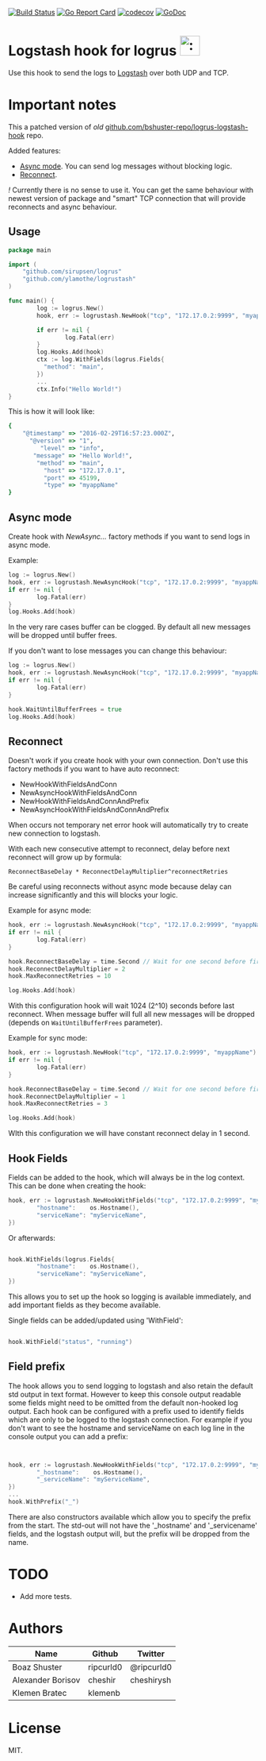 [![Build Status](https://travis-ci.com/cheshir/logrustash.svg?branch=master)](https://travis-ci.com/cheshir/logrustash)
[![Go Report Card](https://goreportcard.com/badge/github.com/cheshir/logrustash)](https://goreportcard.com/report/github.com/cheshir/logrustash)
[![codecov](https://codecov.io/gh/cheshir/logrustash/branch/master/graph/badge.svg)](https://codecov.io/gh/cheshir/logrustash)
[![GoDoc](https://godoc.org/github.com/cheshir/logrustash?status.svg)](https://godoc.org/github.com/cheshir/logrustash)

# Logstash hook for logrus <img src="http://i.imgur.com/hTeVwmJ.png" width="40" height="40" alt=":walrus:" class="emoji" title=":walrus:" />
Use this hook to send the logs to [Logstash](https://www.elastic.co/products/logstash) over both UDP and TCP.

# Important notes

This a patched version of *old* [github.com/bshuster-repo/logrus-logstash-hook](https://github.com/bshuster-repo/logrus-logstash-hook.git) repo.

Added features:

* [Async mode](#async-mode). You can send log messages without blocking logic.
* [Reconnect](#reconnect).

*!* Currently there is no sense to use it. You can get the same behaviour with newest version of package and "smart" TCP connection that will provide reconnects and async behaviour.

## Usage

```go
package main

import (
    "github.com/sirupsen/logrus"
    "github.com/ylamothe/logrustash"
)

func main() {
        log := logrus.New()
        hook, err := logrustash.NewHook("tcp", "172.17.0.2:9999", "myappName")

        if err != nil {
                log.Fatal(err)
        }
        log.Hooks.Add(hook)
        ctx := log.WithFields(logrus.Fields{
          "method": "main",
        })
        ...
        ctx.Info("Hello World!")
}
```

This is how it will look like:

```ruby
{
    "@timestamp" => "2016-02-29T16:57:23.000Z",
      "@version" => "1",
         "level" => "info",
       "message" => "Hello World!",
        "method" => "main",
          "host" => "172.17.0.1",
          "port" => 45199,
          "type" => "myappName"
}
```


## Async mode

Create hook with _NewAsync..._ factory methods if you want to send logs in async mode.

Example:

```go
log := logrus.New()
hook, err := logrustash.NewAsyncHook("tcp", "172.17.0.2:9999", "myappName")
if err != nil {
        log.Fatal(err)
}
log.Hooks.Add(hook)
```

In the very rare cases buffer can be clogged. By default all new messages will be dropped until buffer frees.

If you don't want to lose messages you can change this behaviour:

```go
log := logrus.New()
hook, err := logrustash.NewAsyncHook("tcp", "172.17.0.2:9999", "myappName")
if err != nil {
        log.Fatal(err)
}

hook.WaitUntilBufferFrees = true
log.Hooks.Add(hook)
```

## Reconnect

Doesn't work if you create hook with your own connection. Don't use this factory methods if you want to have auto reconnect:

* NewHookWithFieldsAndConn
* NewAsyncHookWithFieldsAndConn
* NewHookWithFieldsAndConnAndPrefix
* NewAsyncHookWithFieldsAndConnAndPrefix

When occurs not temporary net error hook will automatically try to create new connection to logstash.

With each new consecutive attempt to reconnect, delay before next reconnect will grow up by formula:

`ReconnectBaseDelay * ReconnectDelayMultiplier^reconnectRetries`

Be careful using reconnects without async mode because delay can increase significantly and this will blocks your logic.

Example for async mode:
```go
hook, err := logrustash.NewAsyncHook("tcp", "172.17.0.2:9999", "myappName")
if err != nil {
        log.Fatal(err)
}

hook.ReconnectBaseDelay = time.Second // Wait for one second before first reconnect.
hook.ReconnectDelayMultiplier = 2
hook.MaxReconnectRetries = 10

log.Hooks.Add(hook)
```

With this configuration hook will wait 1024 (2^10) seconds before last reconnect.
When message buffer will full all new messages will be dropped (depends on `WaitUntilBufferFrees` parameter).

Example for sync mode:
```go
hook, err := logrustash.NewHook("tcp", "172.17.0.2:9999", "myappName")
if err != nil {
        log.Fatal(err)
}

hook.ReconnectBaseDelay = time.Second // Wait for one second before first reconnect.
hook.ReconnectDelayMultiplier = 1
hook.MaxReconnectRetries = 3

log.Hooks.Add(hook)
```

WIth this configuration we will have constant reconnect delay in 1 second.

## Hook Fields
Fields can be added to the hook, which will always be in the log context.
This can be done when creating the hook:

```go
hook, err := logrustash.NewHookWithFields("tcp", "172.17.0.2:9999", "myappName", logrus.Fields{
        "hostname":    os.Hostname(),
        "serviceName": "myServiceName",
})
```

Or afterwards:

```go

hook.WithFields(logrus.Fields{
        "hostname":    os.Hostname(),
        "serviceName": "myServiceName",
})
```
This allows you to set up the hook so logging is available immediately, and add important fields as they become available.

Single fields can be added/updated using 'WithField':

```go

hook.WithField("status", "running")
```



## Field prefix

The hook allows you to send logging to logstash and also retain the default std output in text format.
However to keep this console output readable some fields might need to be omitted from the default non-hooked log output.
Each hook can be configured with a prefix used to identify fields which are only to be logged to the logstash connection.
For example if you don't want to see the hostname and serviceName on each log line in the console output you can add a prefix:

```go


hook, err := logrustash.NewHookWithFields("tcp", "172.17.0.2:9999", "myappName", logrus.Fields{
        "_hostname":    os.Hostname(),
        "_serviceName": "myServiceName",
})
...
hook.WithPrefix("_")
```

There are also constructors available which allow you to specify the prefix from the start.
The std-out will not have the '\_hostname' and '\_servicename' fields, and the logstash output will, but the prefix will be dropped from the name.


# TODO

* Add more tests.

# Authors

Name              | Github    | Twitter    |
----------------- | --------- | ---------- |
Boaz Shuster      | ripcurld0 | @ripcurld0 |
Alexander Borisov | cheshir   | cheshirysh |
Klemen Bratec     | klemenb   |            |

# License

MIT.
